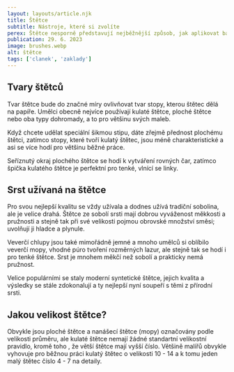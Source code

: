 ```yaml
---
layout: layouts/article.njk
title: Štětce
subtitle: Nástroje, které si zvolíte
perex: Štětce nesporně představují nejběžnější způsob, jak aplikovat barvu na papír. Jsou k dostání v obrovské škále velikostí a typů. I když nejběžnější jsou kulaté a ploché štětce s jemnými chlupy, existuje také spousta jiných tvarovaných štětců, vyrobených pro zvláštní využití.
publication: 29. 6. 2023
image: brushes.webp
alt: štětce
tags: ['clanek', 'zaklady']
---
```


## Tvary štětců

Tvar štětce bude do značné míry ovlivňovat tvar stopy, kterou štětec dělá na papíře. Umělci obecně nejvíce používají kulaté štětce, ploché štětce nebo oba typy dohromady, a to pro většinu svých maleb.

Když chcete udělat speciální šikmou stipu, dáte zřejmě přednost plochému štětci, zatímco stopy, které tvoří kulatý štětec, jsou méně charakteristické a asi se více hodí pro většinu běžné práce.

Seříznutý okraj plochého štětce se hodí k vytváření rovných čar, zatímco špička kulatého štětce je perfektní pro tenké, vlnící se linky.

## Srst užívaná na štětce

Pro svou nejlepší kvalitu se vždy užívala a dodnes užívá tradiční sobolina, ale je velice drahá. Štětce ze sobolí srsti mají dobrou vyváženost měkkosti a pružnosti a stejně tak při své velikosti pojmou obrovské množství směsi; uvolňují ji hladce a plynule.

Veverčí chlupy jsou také mimořádně jemné a mnoho umělců si oblíbilo veverčí mopy, vhodné púro tvoření rozměrných lazur, ale stejně tak se hodí i pro tenké štětce. Srst je mnohem měkčí než sobolí a prakticky nemá pružnost.

Velice populárními se staly moderní syntetické štětce, jejich kvalita a výsledky se stále zdokonalují a ty nejlepší nyní soupeří s těmi z přírodní srsti.

## Jakou velikost štětce?

Obvykle jsou ploché štětce a nanášecí štětce (mopy) označovány podle velikosti průměru, ale kulaté štětce nemají žádné standartní velikostní pravidlo, kromě toho , že větší štětce mají vyšší číslo. Většině malířů obvykle vyhovuje pro běžnou práci kulatý štětec o velikosti 10 - 14 a k tomu jeden malý štětec číslo 4 - 7 na detaily.





